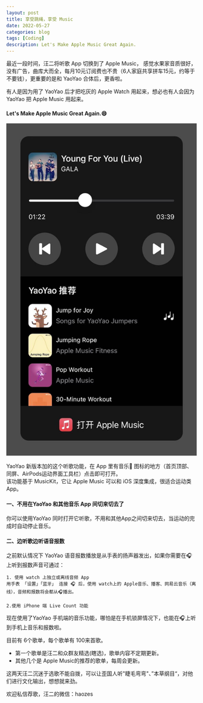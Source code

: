 ```yaml
---
layout: post
title: 享受跳绳，享受 Music
date: 2022-05-27
categories: blog
tags: [Coding]
description: Let's Make Apple Music Great Again.
---
```



最近一段时间，汪二将听歌 App 切换到了 Apple Music， 感觉水果家音质很好，没有广告，曲库大而全，每月10元订阅费也不贵（6人家庭共享拼车15元，约等于不要钱），更重要的是和 YaoYao 合体后，更香啦。

有人是因为用了 YaoYao 后才把吃灰的 Apple Watch 用起来，想必也有人会因为YaoYao 把 Apple Music 用起来。

#### Let's Make Apple Music Great Again.😄    


![music](/img/post/0527/music.jpg)

YaoYao 新版本加的这个听歌功能，在 App 里有音乐🎵 图标的地方（首页顶部、同屏、AirPods运动界面工具栏）点击即可打开。  
该功能基于 MusicKit，它让 Apple Music 可以和 iOS 深度集成，很适合运动类App。 

#### 一、不用在YaoYao 和其他音乐 App 间切来切去了

你可以使用YaoYao 同时打开它听歌，不用和其他App之间切来切去，当运动的完成时自动停止音乐。

#### 二、边听歌边听语音报数  
之前默认情况下 YaoYao 语音报数播放是从手表的扬声器发出，如果你需要在🎧上听到报数声音可通过：

    1. 使用 watch 上独立或离线音频 App
    用手表 「设置」「蓝牙」 连接 🎧 后，使用 watch上的 Apple音乐、播客、网易云音乐（离线），音频和报数将会都从🎧播出。

    2.使用 iPhone 端 Live Count 功能

现在使用了YaoYao 手机端的音乐功能，哪怕是在手机锁屏情况下，也能在🎧上听到手机上音乐和报数啦。


目前有 6个歌单，每个歌单有 100来首歌。  
- 第一个歌单是汪二和众群友精选(瞎选)，歌单内容不定期更新。   
- 其他几个是 Apple Music的推荐的歌单，每周会更新。  

这两天汪二沉迷于选歌不能自拨，可以让歪国人听"睫毛弯弯"、”本草纲目“，对他们进行文化输出，想想就来劲。

欢迎私信荐歌，汪二的微信：haozes

